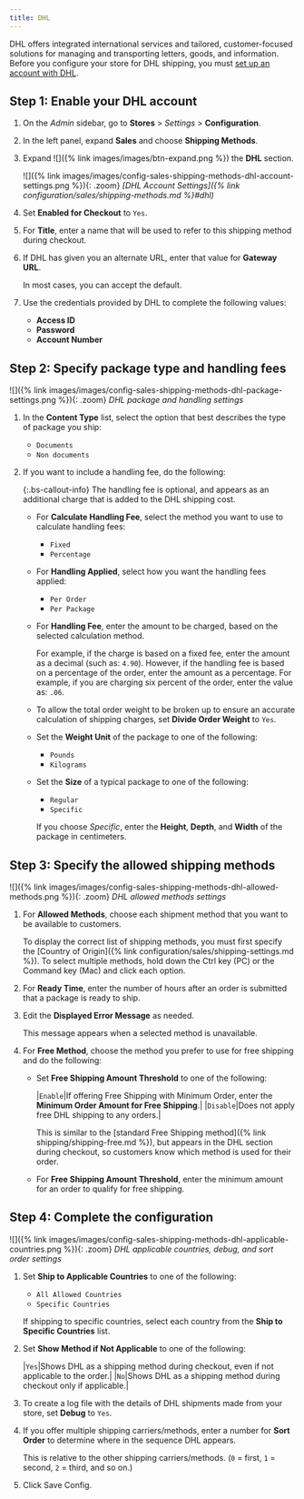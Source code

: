 ```yaml
---
title: DHL
---
```


DHL offers integrated international services and tailored, customer-focused solutions for managing and transporting letters, goods, and information. Before you configure your store for DHL shipping, you must [set up an account with DHL][1].

## Step 1: Enable your DHL account

1. On the _Admin_ sidebar, go to **Stores** > _Settings_ > **Configuration**.

1. In the left panel, expand **Sales** and choose **Shipping Methods**.

1. Expand ![]({% link images/images/btn-expand.png %}) the **DHL** section.

   ![]({% link images/images/config-sales-shipping-methods-dhl-account-settings.png %}){: .zoom}
   _[DHL Account Settings]({% link configuration/sales/shipping-methods.md %}#dhl)_

1. Set **Enabled for Checkout** to `Yes`.

1. For **Title**, enter a name that will be used to refer to this shipping method during checkout.

1. If DHL has given you an alternate URL, enter that value for **Gateway URL**.

   In most cases, you can accept the default.

1. Use the credentials provided by DHL to complete the following values:

   - **Access ID**
   - **Password**
   - **Account Number**

## Step 2: Specify package type and handling fees

![]({% link images/images/config-sales-shipping-methods-dhl-package-settings.png %}){: .zoom}
_DHL package and handling settings_

1. In the **Content Type** list, select the option that best describes the type of package you ship:

   - `Documents`
   - `Non documents`

1. If you want to include a handling fee, do the following:

   {:.bs-callout-info}
   The handling fee is optional, and appears as an additional charge that is added to the DHL shipping cost.

   - For **Calculate Handling Fee**, select the method you want to use to calculate handling fees:

      - `Fixed`
      - `Percentage`

   - For **Handling Applied**, select how you want the handling fees applied:

      - `Per Order`
      - `Per Package`

   - For **Handling Fee**, enter the amount to be charged, based on the selected calculation method.

      For example, if the charge is based on a fixed fee, enter the amount as a decimal (such as: `4.90`). However, if the handling fee is based on a percentage of the order, enter the amount as a percentage. For example, if you are charging six percent of the order, enter the value as: `.06`.

   - To allow the total order weight to be broken up to ensure an accurate calculation of shipping charges, set **Divide Order Weight** to `Yes`.

   - Set the **Weight Unit** of the package to one of the following:

      - `Pounds`
      - `Kilograms`

   - Set the **Size** of a typical package to one of the following:

      - `Regular`
      - `Specific`

      If you choose _Specific_, enter the **Height**, **Depth**, and **Width** of the package in centimeters.

## Step 3: Specify the allowed shipping methods

![]({% link images/images/config-sales-shipping-methods-dhl-allowed-methods.png %}){: .zoom}
_DHL allowed methods settings_

1. For **Allowed Methods**, choose each shipment method that you want to be available to customers.

   To display the correct list of shipping methods, you must first specify the [Country of Origin]({% link configuration/sales/shipping-settings.md %}). To select multiple methods, hold down the Ctrl key (PC) or the Command key (Mac) and click each option.

1. For **Ready Time**, enter the number of hours after an order is submitted that a package is ready to ship.

1. Edit the **Displayed Error Message** as needed.

   This message appears when a selected method is unavailable.

1. For **Free Method**, choose the method you prefer to use for free shipping and do the following:

   - Set **Free Shipping Amount Threshold** to one of the following:

      |`Enable`|If offering Free Shipping with Minimum Order, enter the **Minimum Order Amount for Free Shipping**.|
      |`Disable`|Does not apply free DHL shipping to any orders.|

      This is similar to the [standard Free Shipping method]({% link shipping/shipping-free.md %}), but appears in the DHL section during checkout, so customers know which method is used for their order.

   - For **Free Shipping Amount Threshold**, enter the minimum amount for an order to qualify for free shipping.

## Step 4: Complete the configuration

![]({% link images/images/config-sales-shipping-methods-dhl-applicable-countries.png %}){: .zoom}
*DHL applicable countries, debug, and sort order settings*

1. Set **Ship to Applicable Countries** to one of the following:

   - `All Allowed Countries`
   - `Specific Countries`

   If shipping to specific countries, select each country from the **Ship to Specific Countries** list.

1. Set **Show Method if Not Applicable** to one of the following:

    |`Yes`|Shows DHL as a shipping method during checkout, even if not applicable to the order.|
    |`No`|Shows DHL as a shipping method during checkout only if applicable.|

1. To create a log file with the details of DHL shipments made from your store, set **Debug** to `Yes`.

1. If you offer multiple shipping carriers/methods, enter a number for **Sort Order** to determine where in the sequence DHL appears.

   This is relative to the other shipping carriers/methods. (`0` = first, `1` = second, `2` = third, and so on.)

1. Click <span class="btn">Save Config</span>.

[1]: https://www.dhl.com/global-en/home/digital-partners-integrations/e-commerce-platforms/magento.html